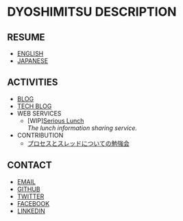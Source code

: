 # DYOSHIMITSU DESCRIPTION

## RESUME

- [ENGLISH](./en/resume)
- [JAPANESE](./jp/resume)

## ACTIVITIES

- [BLOG](https://note.mu/dyoshimitsu)
- [TECH BLOG](https://qiita.com/dyoshimitsu)
- WEB SERVICES
  - [WIP][Serious Lunch](https://serious-lunch.com/)  
    *The lunch information sharing service.*
- CONTRIBUTION
  - [プロセスとスレッドについての勉強会](https://blog.japantaxi.co.jp/2018/05/25/1146)

## CONTACT

- [EMAIL](mailto:d.yoshimitsu@gmail.com)
- [GITHUB](https://github.com/dyoshimitsu)
- [TWITTER](https://twitter.com/dyoshimitsu)
- [FACEBOOK](https://facebook.com/dyoshimitsu)
- [LINKEDIN](https://www.linkedin.com/in/dyoshimitsu/)
